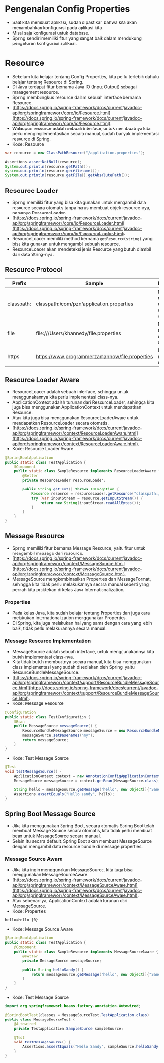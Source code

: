 # Pengenalan Config Properties
- Saat kita membuat aplikasi, sudah dipastikan bahwa kita akan menambahkan konfigurasi pada aplikasi kita.
- Misal saja konfigurasi untuk database.
- Spring sendiri memiliki fitur yang sangat baik dalam mendukung pengaturan konfigurasi aplikasi.

# Resource
- Sebelum kita belajar tentang Config Properties, kita perlu terlebih dahulu belajar tentang Resource di Spring.
- Di Java terdapat fitur bernama Java IO (Input Output) sebagai management resource.
- Spring membungkus resource dalam sebuah interface bernama Resource.
- [https://docs.spring.io/spring-framework/docs/current/javadoc-api/org/springframework/core/io/Resource.html](https://docs.spring.io/spring-framework/docs/current/javadoc-api/org/springframework/core/io/Resource.html).
- Walaupun resource adalah sebuah interface, untuk membuatnya kita perlu mengimplementasikan secara manual, sudah banyak implementasi resource di Spring.
- Kode: Resource
```java
var resource = new ClassPathResource("/application.properties");

Assertions.assertNotNull(resource);
System.out.println(resource.getPath());
System.out.println(resource.getFilename());
System.out.println(resource.getFile().getAbsolutePath());
```

## Resource Loader
- Spring memiliki fitur yang bisa kita gunakan untuk mengambil data resource secara otomatis tanpa harus membuat objek resource-nya, namanya ResourceLoader.
- [https://docs.spring.io/spring-framework/docs/current/javadoc-api/org/springframework/core/io/ResourceLoader.html](https://docs.spring.io/spring-framework/docs/current/javadoc-api/org/springframework/core/io/ResourceLoader.html).
- ResourceLoader memiliki method bernama ``` getResource(string) ``` yang bisa kita gunakan untuk mengambil sebuah resource.
- ResourceLoader akan mendeteksi jenis Resource yang butuh diambil dari data String-nya.

## Resource Protocol
| Prefix     | Sample                                         | Description                                     |
|------------|------------------------------------------------|-------------------------------------------------|
| classpath: | classpath:/com/pzn/application.properties      | Mengambil resource dari classpath (isi project) |
| file       | file:///Users/khannedy/file.properties         | Mengambil resource dari file system             |
| https:     | https://www.programmerzamannow/file.properties | Mengambil resource dari http                    |

## Resource Loader Aware 
- ResourceLoader adalah sebuah interface, sehingga untuk menggunakannya kita perlu implementasi class-nya.
- ApplicationContext adalah turunan dari ResourceLoader, sehingga kita juga bisa menggunakan ApplicationContext untuk mendapatkan Resource.
- Atau kita juga bisa menggunakan ResourceLoaderAware untuk mendapatkan ResourceLoader secara otomatis.
- [https://docs.spring.io/spring-framework/docs/current/javadoc-api/org/springframework/context/ResourceLoaderAware.html](https://docs.spring.io/spring-framework/docs/current/javadoc-api/org/springframework/context/ResourceLoaderAware.html).
- Kode: Resource Loader Aware
```java
@SpringBootApplication
public static class TestApplication {
    @Component
    public static class SampleResource implements ResourceLoaderAware {
        @Setter
        private ResourceLoader resourceLoader;

        public String getText() throws IOException {
            Resource resource = resourceLoader.getResource("classpath://resource.txt");
            try (var inputStream = resource.getInputStream()) {
                return new String(inputStream.readAllBytes());
            }
        }
    }
}
```

## Message Resource
- Spring memiliki fitur bernama Message Resource, yaitu fitur untuk mengambil message dari resource.
- [https://docs.spring.io/spring-framework/docs/current/javadoc-api/org/springframework/context/MessageSource.html](https://docs.spring.io/spring-framework/docs/current/javadoc-api/org/springframework/context/MessageSource.html).
- MessageSource mengkombinasikan Properties dan MessageFormat, sehingga kita tidak perlu melakukannya secara manual seperti yang pernah kita praktekan di kelas Java Internationalization.

### Properties 
- Pada kelas Java, kita sudah belajar tentang Properties dan juga cara melakukan Internationalization menggunakan Properties.
- Di Spring, kita juga melakukan hal yang sama dengan cara yang lebih baik, tidak perlu melakukannya secara manual.

### Message Resource Implementation
- MessageSource adalah sebuah interface, untuk menggunakannya kita butuh implementasi class-nya.
- Kita tidak butuh membuatnya secara manual, kita bisa menggunakan class implementasi yang sudah disediakan oleh Spring, yaitu ResourceBundleMessageSource.
- [https://docs.spring.io/spring-framework/docs/current/javadoc-api/org/springframework/context/support/ResourceBundleMessageSource.html](https://docs.spring.io/spring-framework/docs/current/javadoc-api/org/springframework/context/support/ResourceBundleMessageSource.html).
- Kode: Message Resource
```java
@Configuration
public static class TestConfiguration {
    @Bean
    public MessageSource messageSource() {
        ResourceBundleMessageSource messageSource = new ResourceBundleMessageSource();
        messageSource.setBasenames("my");
        return messageSource;
    }
}
```
- Kode: Test Message Source
```java
@Test
void testMessageSource() {
    ApplicationContext context = new AnnotationConfigApplicationContext(TestConfiguration.class);
    MessageSource messageSource = context.getBean(MessageSource.class);

    String hello = messageSource.getMessage("hello", new Object[]{"Sandy"}, Locale.getDefault());
    Assertions.assertEquals("Hello sandy", hello);
}
```

## Spring Boot Message Source
- Jika kita menggunakan Spring Boot, secara otomatis Spring Boot telah membuat Message Source secara otomatis, kita tidak perlu membuat bean untuk MessageSource secara manual.
- Selain itu secara default, Spring Boot akan membuat MessageSource dengan mengambil data resource bundle di message.properties.

### Message Source Aware
- Jika kita ingin menggunakan MessageSource, kita juga bisa menggunakan MessageSourceAware.
- [https://docs.spring.io/spring-framework/docs/current/javadoc-api/org/springframework/context/MessageSourceAware.html](https://docs.spring.io/spring-framework/docs/current/javadoc-api/org/springframework/context/MessageSourceAware.html).
- Atau sebenarnya, ApplicationContext adalah turunan dari MessageSource.
- Kode: Properties
```text
hello=Hello {0}
```
- Kode: Message Source Aware
```java
@SpringBootApplication
public static class TestApplication {
    @Component
    public static class SampleResource implements MessageSourceAware {
        @Setter
        private MessageSource messageSource;

        public String helloSandy() {
            return messageSource.getMessage("hello", new Object[]{"Sandy"}, Locale.getDefault());
        }
    }
}
```
- Kode: Test Message Source
```java
import org.springframework.beans.factory.annotation.Autowired;

@SpringBootTest(classes = MessageSourceTest.TestApplication.class)
public class MessageSourceTest {
    @Autowired
    private TestApplication.SampleSource sampleSource;
    
    @Test
    void testMessageSource() {
        Assertions.assertEquals("Hello Sandy", sampleSource.helloSandy());
    }
}
```


